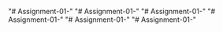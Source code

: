 "# Assignment-01-" 
"# Assignment-01-" 
"# Assignment-01-" 
"# Assignment-01-" 
"# Assignment-01-" 
"# Assignment-01-" 
